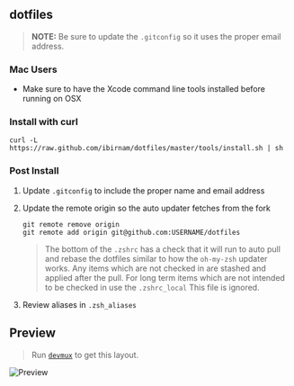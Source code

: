## dotfiles

> __NOTE:__ Be sure to update the `.gitconfig` so it uses the proper email address.

### Mac Users

* Make sure to have the Xcode command line tools installed before running on OSX

### Install with curl 

`curl -L https://raw.github.com/ibirnam/dotfiles/master/tools/install.sh | sh`

### Post Install

1. Update `.gitconfig` to include the proper name and email address
1. Update the remote origin so the auto updater fetches from the fork

   ```
   git remote remove origin
   git remote add origin git@github.com:USERNAME/dotfiles
   ```
   
   > The bottom of the `.zshrc` has a check that it will run to auto pull and rebase the dotfiles similar to how the `oh-my-zsh` updater works. Any items which are not checked in are stashed and applied after the pull. For long term items which are not intended to be checked in use the `.zshrc_local` This file is ignored.
   
1. Review aliases in `.zsh_aliases`

## Preview
> Run [`devmux`](https://github.com/ibirnam/scripts/blob/master/devmux.sh) to get this layout.

![Preview](resources/preview.png)
